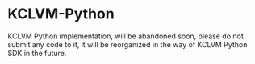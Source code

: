 # KCLVM-Python

KCLVM Python implementation, will be abandoned soon, please do not submit any code to it, it will be reorganized in the way of KCLVM Python SDK in the future.
